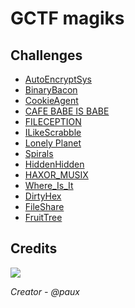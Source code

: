 # GCTF magiks

## Challenges
- [AutoEncryptSys](CTF/AutoEncryptSys)
- [BinaryBacon](CTF/BinaryBacon)
- [CookieAgent](CTF/CookieAgent)
- [CAFE BABE IS BABE](CTF/CAFE%20BABE%20IS%20BABE)
- [FILECEPTION](CTF/FILECEPTION)
- [ILikeScrabble](CTF/ILikeScrabble)
- [Lonely Planet](CTF/Lonely%20Planet)
- [Spirals](CTF/Spirals)
- [HiddenHidden](CTF/HiddenHidden)
- [HAXOR_MUSIX](CTF/HAXOR_MUSIX)
- [Where_Is_It](CTF/Where_Is_It)
- [DirtyHex](CTF/DirtyHex)
- [FileShare](CTF/FileShare)
- [FruitTree](CTF/FruitTree)
## Credits
![](https://media.giphy.com/media/7ZWft74Fqo7aU/giphy.gif)

<i>Creator - @paux</i>
